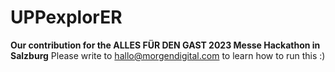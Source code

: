 # UPPexplorER
**Our contribution for the ALLES FÜR DEN GAST 2023 Messe Hackathon in Salzburg**
Please write to hallo@morgendigital.com to learn how to run this :)
